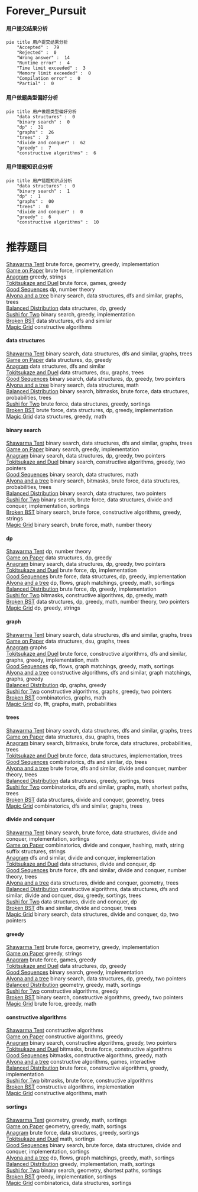 # Forever_Pursuit
<!-- tabs:start -->
#### **用户提交结果分析**

```mermaid
pie title 用户提交结果分析
    "Accepted" :  79
    "Rejected" :  0
    "Wrong answer" :  14
    "Runtime error" :  4
    "Time limit exceeded" :  3
    "Memory limit exceeded" :  0
    "Compilation error" :  0
    "Partial" :  0
```
#### **用户做题类型偏好分析**

```mermaid
pie title 用户做题类型偏好分析
    "data structures" :  0
    "binary search" :  0
    "dp" :  31
    "graphs" :  26
    "trees" :  2
    "divide and conquer" :  62
    "greedy" :  7
    "constructive algorithms" :  6
```
#### **用户错题知识点分析**

```mermaid
pie title 用户错题知识点分析
    "data structures" :  0
    "binary search" :  1
    "dp" :  1
    "graphs" :  00
    "trees" :  0
    "divide and conquer" :  0
    "greedy" :  6
    "constructive algorithms" :  10
```
<!-- tabs:end -->
# 推荐题目
[Shawarma Tent](http://codeforces.com/problemset/problem/1271/C)		brute force,
                        geometry,
                        greedy,
                        implementation		  
[Game on Paper](http://codeforces.com/problemset/problem/203/B)		brute force,
                        implementation		  
[Anagram](http://codeforces.com/problemset/problem/254/C)		greedy,
                        strings		  
[Tokitsukaze and Duel](http://codeforces.com/problemset/problem/1190/C)		brute force,
                        games,
                        greedy		  
[Good Sequences](https://codeforces.com/contest/265/problem/D)		dp,
                        number theory		  
[Alyona and a tree](https://codeforces.com/contest/740/problem/D)		binary search,
                        data structures,
                        dfs and similar,
                        graphs,
                        trees		  
[Balanced Distribution](http://codeforces.com/problemset/problem/1237/G)		data structures,
                        dp,
                        greedy		  
[Sushi for Two](http://codeforces.com/problemset/problem/1138/A)		binary search,
                        greedy,
                        implementation		  
[Broken BST](http://codeforces.com/problemset/problem/797/D)		data structures,
                        dfs and similar		  
[Magic Grid](http://codeforces.com/problemset/problem/1208/C)		constructive algorithms		  
<!-- tabs:start -->
#### **data structures**
[Shawarma Tent](https://codeforces.com/contest/740/problem/D)		binary search,
                        data structures,
                        dfs and similar,
                        graphs,
                        trees		  
[Game on Paper](http://codeforces.com/problemset/problem/1237/G)		data structures,
                        dp,
                        greedy		  
[Anagram](http://codeforces.com/problemset/problem/797/D)		data structures,
                        dfs and similar		  
[Tokitsukaze and Duel](http://codeforces.com/problemset/problem/1278/D)		data structures,
                        dsu,
                        graphs,
                        trees		  
[Good Sequences](http://codeforces.com/problemset/problem/1492/C)		binary search,
                        data structures,
                        dp,
                        greedy,
                        two pointers		  
[Alyona and a tree](http://codeforces.com/problemset/problem/1490/G)		binary search,
                        data structures,
                        math		  
[Balanced Distribution](http://codeforces.com/problemset/problem/1479/D)		binary search,
                        bitmasks,
                        brute force,
                        data structures,
                        probabilities,
                        trees		  
[Sushi for Two](http://codeforces.com/problemset/problem/1497/A)		brute force,
                        data structures,
                        greedy,
                        sortings		  
[Broken BST](http://codeforces.com/problemset/problem/1491/C)		brute force,
                        data structures,
                        dp,
                        greedy,
                        implementation		  
[Magic Grid](http://codeforces.com/problemset/problem/1492/B)		data structures,
                        greedy,
                        math		  
#### **binary search**
[Shawarma Tent](https://codeforces.com/contest/740/problem/D)		binary search,
                        data structures,
                        dfs and similar,
                        graphs,
                        trees		  
[Game on Paper](http://codeforces.com/problemset/problem/1138/A)		binary search,
                        greedy,
                        implementation		  
[Anagram](http://codeforces.com/problemset/problem/1492/C)		binary search,
                        data structures,
                        dp,
                        greedy,
                        two pointers		  
[Tokitsukaze and Duel](http://codeforces.com/problemset/problem/1463/D)		binary search,
                        constructive algorithms,
                        greedy,
                        two pointers		  
[Good Sequences](http://codeforces.com/problemset/problem/1490/G)		binary search,
                        data structures,
                        math		  
[Alyona and a tree](http://codeforces.com/problemset/problem/1479/D)		binary search,
                        bitmasks,
                        brute force,
                        data structures,
                        probabilities,
                        trees		  
[Balanced Distribution](http://codeforces.com/problemset/problem/1436/E)		binary search,
                        data structures,
                        two pointers		  
[Sushi for Two](http://codeforces.com/problemset/problem/1461/D)		binary search,
                        brute force,
                        data structures,
                        divide and conquer,
                        implementation,
                        sortings		  
[Broken BST](http://codeforces.com/problemset/problem/1493/C)		binary search,
                        brute force,
                        constructive algorithms,
                        greedy,
                        strings		  
[Magic Grid](http://codeforces.com/problemset/problem/1487/D)		binary search,
                        brute force,
                        math,
                        number theory		  
#### **dp**
[Shawarma Tent](https://codeforces.com/contest/265/problem/D)		dp,
                        number theory		  
[Game on Paper](http://codeforces.com/problemset/problem/1237/G)		data structures,
                        dp,
                        greedy		  
[Anagram](http://codeforces.com/problemset/problem/1492/C)		binary search,
                        data structures,
                        dp,
                        greedy,
                        two pointers		  
[Tokitsukaze and Duel](https://codeforces.com/contest/1457/problem/C)		brute force,
                        dp,
                        implementation		  
[Good Sequences](http://codeforces.com/problemset/problem/1491/C)		brute force,
                        data structures,
                        dp,
                        greedy,
                        implementation		  
[Alyona and a tree](http://codeforces.com/problemset/problem/1437/C)		dp,
                        flows,
                        graph matchings,
                        greedy,
                        math,
                        sortings		  
[Balanced Distribution](http://codeforces.com/problemset/problem/1499/B)		brute force,
                        dp,
                        greedy,
                        implementation		  
[Sushi for Two](http://codeforces.com/problemset/problem/1491/D)		bitmasks,
                        constructive algorithms,
                        dp,
                        greedy,
                        math		  
[Broken BST](http://codeforces.com/problemset/problem/1497/E1)		data structures,
                        dp,
                        greedy,
                        math,
                        number theory,
                        two pointers		  
[Magic Grid](http://codeforces.com/problemset/problem/1466/C)		dp,
                        greedy,
                        strings		  
#### **graph**
[Shawarma Tent](https://codeforces.com/contest/740/problem/D)		binary search,
                        data structures,
                        dfs and similar,
                        graphs,
                        trees		  
[Game on Paper](http://codeforces.com/problemset/problem/1278/D)		data structures,
                        dsu,
                        graphs,
                        trees		  
[Anagram](http://codeforces.com/problemset/problem/235/D)		graphs		  
[Tokitsukaze and Duel](http://codeforces.com/problemset/problem/1487/C)		brute force,
                        constructive algorithms,
                        dfs and similar,
                        graphs,
                        greedy,
                        implementation,
                        math		  
[Good Sequences](http://codeforces.com/problemset/problem/1437/C)		dp,
                        flows,
                        graph matchings,
                        greedy,
                        math,
                        sortings		  
[Alyona and a tree](http://codeforces.com/problemset/problem/1470/D)		constructive algorithms,
                        dfs and similar,
                        graph matchings,
                        graphs,
                        greedy		  
[Balanced Distribution](http://codeforces.com/problemset/problem/1476/C)		dp,
                        graphs,
                        greedy		  
[Sushi for Two](http://codeforces.com/problemset/problem/1304/D)		constructive algorithms,
                        graphs,
                        greedy,
                        two pointers		  
[Broken BST](http://codeforces.com/problemset/problem/1475/C)		combinatorics,
                        graphs,
                        math		  
[Magic Grid](http://codeforces.com/problemset/problem/553/E)		dp,
                        fft,
                        graphs,
                        math,
                        probabilities		  
#### **trees**
[Shawarma Tent](https://codeforces.com/contest/740/problem/D)		binary search,
                        data structures,
                        dfs and similar,
                        graphs,
                        trees		  
[Game on Paper](http://codeforces.com/problemset/problem/1278/D)		data structures,
                        dsu,
                        graphs,
                        trees		  
[Anagram](http://codeforces.com/problemset/problem/1479/D)		binary search,
                        bitmasks,
                        brute force,
                        data structures,
                        probabilities,
                        trees		  
[Tokitsukaze and Duel](http://codeforces.com/problemset/problem/1511/C)		brute force,
                        data structures,
                        implementation,
                        trees		  
[Good Sequences](http://codeforces.com/problemset/problem/1499/F)		combinatorics,
                        dfs and similar,
                        dp,
                        trees		  
[Alyona and a tree](http://codeforces.com/problemset/problem/1491/E)		brute force,
                        dfs and similar,
                        divide and conquer,
                        number theory,
                        trees		  
[Balanced Distribution](http://codeforces.com/problemset/problem/1466/D)		data structures,
                        greedy,
                        sortings,
                        trees		  
[Sushi for Two](http://codeforces.com/problemset/problem/1495/D)		combinatorics,
                        dfs and similar,
                        graphs,
                        math,
                        shortest paths,
                        trees		  
[Broken BST](http://codeforces.com/problemset/problem/1303/G)		data structures,
                        divide and conquer,
                        geometry,
                        trees		  
[Magic Grid](http://codeforces.com/problemset/problem/1454/E)		combinatorics,
                        dfs and similar,
                        graphs,
                        trees		  
#### **divide and conquer**
[Shawarma Tent](http://codeforces.com/problemset/problem/1461/D)		binary search,
                        brute force,
                        data structures,
                        divide and conquer,
                        implementation,
                        sortings		  
[Game on Paper](http://codeforces.com/problemset/problem/1466/G)		combinatorics,
                        divide and conquer,
                        hashing,
                        math,
                        string suffix structures,
                        strings		  
[Anagram](http://codeforces.com/problemset/problem/1490/D)		dfs and similar,
                        divide and conquer,
                        implementation		  
[Tokitsukaze and Duel](https://codeforces.com/contest/1483/problem/C)		data structures,
                        divide and conquer,
                        dp		  
[Good Sequences](http://codeforces.com/problemset/problem/1491/E)		brute force,
                        dfs and similar,
                        divide and conquer,
                        number theory,
                        trees		  
[Alyona and a tree](http://codeforces.com/problemset/problem/1303/G)		data structures,
                        divide and conquer,
                        geometry,
                        trees		  
[Balanced Distribution](http://codeforces.com/problemset/problem/1494/D)		constructive algorithms,
                        data structures,
                        dfs and similar,
                        divide and conquer,
                        dsu,
                        greedy,
                        sortings,
                        trees		  
[Sushi for Two](http://codeforces.com/problemset/problem/1482/E)		data structures,
                        divide and conquer,
                        dp		  
[Broken BST](http://codeforces.com/problemset/problem/566/C)		dfs and similar,
                        divide and conquer,
                        trees		  
[Magic Grid](http://codeforces.com/problemset/problem/1428/F)		binary search,
                        data structures,
                        divide and conquer,
                        dp,
                        two pointers		  
#### **greedy**
[Shawarma Tent](http://codeforces.com/problemset/problem/1271/C)		brute force,
                        geometry,
                        greedy,
                        implementation		  
[Game on Paper](http://codeforces.com/problemset/problem/254/C)		greedy,
                        strings		  
[Anagram](http://codeforces.com/problemset/problem/1190/C)		brute force,
                        games,
                        greedy		  
[Tokitsukaze and Duel](http://codeforces.com/problemset/problem/1237/G)		data structures,
                        dp,
                        greedy		  
[Good Sequences](http://codeforces.com/problemset/problem/1138/A)		binary search,
                        greedy,
                        implementation		  
[Alyona and a tree](http://codeforces.com/problemset/problem/1492/C)		binary search,
                        data structures,
                        dp,
                        greedy,
                        two pointers		  
[Balanced Distribution](https://codeforces.com/contest/1496/problem/C)		geometry,
                        greedy,
                        math,
                        sortings		  
[Sushi for Two](http://codeforces.com/problemset/problem/1493/A)		constructive algorithms,
                        greedy		  
[Broken BST](http://codeforces.com/problemset/problem/1463/D)		binary search,
                        constructive algorithms,
                        greedy,
                        two pointers		  
[Magic Grid](http://codeforces.com/problemset/problem/1462/C)		brute force,
                        greedy,
                        math		  
#### **constructive algorithms**
[Shawarma Tent](http://codeforces.com/problemset/problem/1208/C)		constructive algorithms		  
[Game on Paper](http://codeforces.com/problemset/problem/1493/A)		constructive algorithms,
                        greedy		  
[Anagram](http://codeforces.com/problemset/problem/1463/D)		binary search,
                        constructive algorithms,
                        greedy,
                        two pointers		  
[Tokitsukaze and Duel](https://codeforces.com/contest/1456/problem/B)		bitmasks,
                        brute force,
                        constructive algorithms		  
[Good Sequences](http://codeforces.com/problemset/problem/1492/D)		bitmasks,
                        constructive algorithms,
                        greedy,
                        math		  
[Alyona and a tree](https://codeforces.com/contest/1504/problem/D)		constructive algorithms,
                        games,
                        interactive		  
[Balanced Distribution](https://codeforces.com/contest/1483/problem/A)		brute force,
                        constructive algorithms,
                        greedy,
                        implementation		  
[Sushi for Two](https://codeforces.com/contest/1457/problem/D)		bitmasks,
                        brute force,
                        constructive algorithms		  
[Broken BST](http://codeforces.com/problemset/problem/1513/A)		constructive algorithms,
                        implementation		  
[Magic Grid](http://codeforces.com/problemset/problem/1473/C)		constructive algorithms,
                        math		  
#### **sortings**
[Shawarma Tent](https://codeforces.com/contest/1496/problem/C)		geometry,
                        greedy,
                        math,
                        sortings		  
[Game on Paper](http://codeforces.com/problemset/problem/1495/A)		geometry,
                        greedy,
                        math,
                        sortings		  
[Anagram](http://codeforces.com/problemset/problem/1497/A)		brute force,
                        data structures,
                        greedy,
                        sortings		  
[Tokitsukaze and Duel](http://codeforces.com/problemset/problem/1427/A)		math,
                        sortings		  
[Good Sequences](http://codeforces.com/problemset/problem/1461/D)		binary search,
                        brute force,
                        data structures,
                        divide and conquer,
                        implementation,
                        sortings		  
[Alyona and a tree](http://codeforces.com/problemset/problem/1437/C)		dp,
                        flows,
                        graph matchings,
                        greedy,
                        math,
                        sortings		  
[Balanced Distribution](http://codeforces.com/problemset/problem/1473/A)		greedy,
                        implementation,
                        math,
                        sortings		  
[Sushi for Two](http://codeforces.com/problemset/problem/1486/B)		binary search,
                        geometry,
                        shortest paths,
                        sortings		  
[Broken BST](http://codeforces.com/problemset/problem/1480/B)		greedy,
                        implementation,
                        sortings		  
[Magic Grid](http://codeforces.com/problemset/problem/1420/D)		combinatorics,
                        data structures,
                        sortings		  
<!-- tabs:end -->
